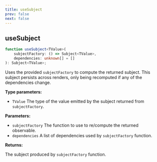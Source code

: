 ```yaml
---
title: useSubject
prev: false
next: false
---
```


## useSubject

```ts
function useSubject<TValue>(
	subjectFactory: () => Subject<TValue>,
	dependencies: unknown[] = []
): Subject<TValue>;
```

Uses the provided `subjectFactory` to compute the returned subject. This subject persists across renders,
only being recomputed if any of the dependencies change.

**Type parameters:**

- `TValue` The type of the value emitted by the subject returned from `subjectFactory`.

**Parameters:**

- `subjectFactory` The function to use to re/compute the returned observable.
- `dependencies` A list of dependencies used by `subjectFactory` function.

**Returns:**

The subject produced by `subjectFactory` function.
